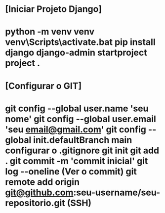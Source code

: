 [Iniciar Projeto Django]
========================
python -m venv venv
venv\Scripts\activate.bat
pip install django
django-admin startproject project .
=========================

[Configurar o GIT]
=========================
git config --global user.name 'seu nome'
git config --global user.email 'seu email@gmail.com'
git config --global init.defaultBranch main
configurar o .gitignore
git init
git add .
git commit -m 'commit inicial'
git log --oneline (Ver o commit)
git remote add origin git@github.com:seu-username/seu-repositorio.git (SSH)
=========================